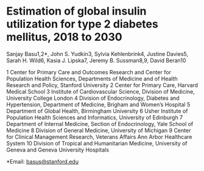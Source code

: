 # Estimation of global insulin utilization for type 2 diabetes mellitus, 2018 to 2030

Sanjay Basu1,2*, John S. Yudkin3, Sylvia Kehlenbrink4, Justine Davies5, Sarah H. Wild6, Kasia J. Lipska7, Jeremy B. Sussman8,9, David Beran10

1 Center for Primary Care and Outcomes Research and Center for Population Health Sciences, Departments of Medicine and of Health Research and Policy, Stanford University
2 Center for Primary Care, Harvard Medical School
3 Institute of Cardiovascular Science, Division of Medicine, University College London
4 Division of Endocrinology, Diabetes and Hypertension, Department of Medicine, Brigham and Women’s Hospital
5 Department of Global Health, Birmingham University
6 Usher Institute of Population Health Sciences and Informatics, University of Edinburgh
7 Department of Internal Medicine, Section of Endocrinology, Yale School of Medicine
8 Division of General Medicine, University of Michigan
9 Center for Clinical Management Research, Veterans Affairs Ann Arbor Healthcare System
10 Division of Tropical and Humanitarian Medicine, University of Geneva and Geneva University Hospitals

*Email: basus@stanford.edu
